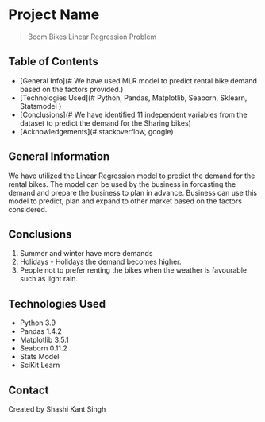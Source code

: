 # Project Name
> Boom Bikes Linear Regression Problem

## Table of Contents
* [General Info](# We have used MLR model to predict rental bike demand based on the factors provided.)
* [Technologies Used](# Python, Pandas, Matplotlib, Seaborn, Sklearn, Statsmodel )
* [Conclusions](# We have identified 11 independent variables from the dataset to predict the demand for the Sharing bikes)
* [Acknowledgements](# stackoverflow, google)


## General Information

We have utilized the Linear Regression model to predict the demand for the rental bikes. The model can be used by the business in forcasting the demand and prepare the business to plan in advance. 
Business can use this model to predict, plan and expand to other market based on the factors considered.



## Conclusions
1.	Summer and winter have more demands
2.	Holidays - Holidays the demand becomes higher.
3.	People not to prefer renting the bikes when the weather is favourable such as light rain.


<!-- You don't have to answer all the questions - just the ones relevant to your project. -->


## Technologies Used
- Python 3.9
- Pandas 1.4.2
- Matplotlib 3.5.1
- Seaborn 0.11.2
- Stats Model
- SciKit Learn



## Contact
Created by Shashi Kant Singh
